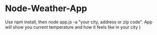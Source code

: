 # Node-Weather-App

Use npm install, then node app.js -a "your city, address or zip code". App will show you current temperature and how it feels like in your city )
